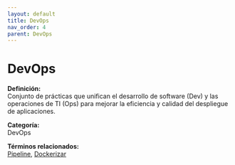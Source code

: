```yaml
---
layout: default
title: DevOps
nav_order: 4
parent: DevOps
---
```


# DevOps

**Definición:**  
Conjunto de prácticas que unifican el desarrollo de software (Dev) y las operaciones de TI (Ops) para mejorar la eficiencia y calidad del despliegue de aplicaciones.

**Categoría:**  
DevOps  

  


**Términos relacionados:**  
[Pipeline](https://maleniski.github.io/diccionario-angl-tec-mx/docs/devops/pipeline.html), [Dockerizar](https://maleniski.github.io/diccionario-angl-tec-mx/docs/devops/dockerizar.html)
